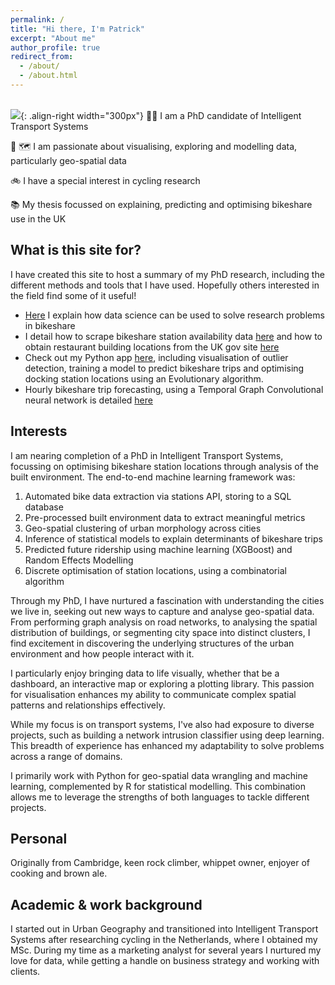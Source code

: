 ```yaml
---
permalink: /
title: "Hi there, I'm Patrick"
excerpt: "About me"
author_profile: true
redirect_from: 
  - /about/
  - /about.html
---
```

 <br/><img src='https://p91g.github.io/patrick-moore.github.io/images/data_bss_city_groups.png'>{: .align-right width="300px"}
🧑‍💻 I am a PhD candidate of Intelligent Transport Systems

🤖 🗺️ I am passionate about visualising, exploring and modelling data, particularly geo-spatial data 

🚲 I have a special interest in cycling research

📚 My thesis focussed on explaining, predicting and optimising bikeshare use in the UK

What is this site for?
------
I have created this site to host a summary of my PhD research, including the different methods and tools that I have used. Hopefully others interested in the field find some of it useful!  
* [Here](https://p91g.github.io/patrick-moore.github.io/posts/2023/10/blog-post-data-science-bikeshare/) I explain how data science can be used to solve research problems in bikeshare
* I detail how to scrape bikeshare station availability data [here](https://p91g.github.io/patrick-moore.github.io/posts/2023-06-10-web-scraping-walkthrough-london/) and how to obtain restaurant building locations from the UK gov site [here](https://p91g.github.io/patrick-moore.github.io/posts/2024-02-06-fhrs_extract_notebook/)
* Check out my Python app [here](https://app-built-env-trips.streamlit.app), including visualisation of outlier detection, training a model to predict bikeshare trips and optimising docking station locations using an Evolutionary algorithm.
* Hourly bikeshare trip forecasting, using a Temporal Graph Convolutional neural network is detailed [here](https://p91g.github.io/patrick-moore.github.io/posts/2024-08-01-Predicting_hourly_bikeshare_trips_with_a_Temporal_Graph_Convolutional_Network/)

Interests
------
I am nearing completion of a PhD in Intelligent Transport Systems, focussing on optimising bikeshare station locations through analysis of the built environment. The end-to-end machine learning framework was:
1. Automated bike data extraction via stations API,  storing to a SQL database
2. Pre-processed built environment data to extract meaningful metrics
3. Geo-spatial clustering of urban morphology across cities
4. Inference of statistical models to explain determinants of bikeshare trips
5. Predicted future ridership using machine learning (XGBoost) and Random Effects Modelling
6. Discrete optimisation of station locations, using a combinatorial algorithm

Through my PhD, I have nurtured a fascination with understanding the cities we live in, seeking out new ways to capture and analyse geo-spatial data. From performing graph analysis on road networks, to analysing the spatial distribution of buildings, or segmenting city space into distinct clusters, I find excitement in discovering the underlying structures of the urban environment and how people interact with it.

I particularly enjoy bringing data to life visually, whether that be a dashboard, an interactive map or exploring a plotting library. This passion for visualisation enhances my ability to communicate complex spatial patterns and relationships effectively.

While my focus is on transport systems, I've also had exposure to diverse projects, such as building a network intrusion classifier using deep learning. This breadth of experience has enhanced my adaptability to solve problems across a range of domains.

I primarily work with Python for geo-spatial data wrangling and machine learning, complemented by R for statistical modelling. This combination allows me to leverage the strengths of both languages to tackle different projects.

Personal
------
Originally from Cambridge, keen rock climber, whippet owner, enjoyer of cooking and brown ale.

Academic & work background
------
I started out in Urban Geography and transitioned into Intelligent Transport Systems after researching cycling in the Netherlands, where I obtained my MSc. During my time as a marketing analyst for several years I nurtured my love for data, while getting a handle on business strategy and working with clients.  




